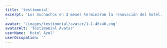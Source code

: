 ```yaml
---
title: 'testimonial'
excerpt: 'Los muchachos en 3 meses terminaron la renovación del hotel. Pasó de contar con 36 habitaciones a 86 pintadas con un acabado excepcional. (Hipolito Yrigoyen 2952)
'
avatar: '/images/testimonial/avatar/1-1-46x46.png'
avatarAlt: 'Testimonial Avatar'
userName: 'Hotel Azul'
userOccupation: ''
---
```

